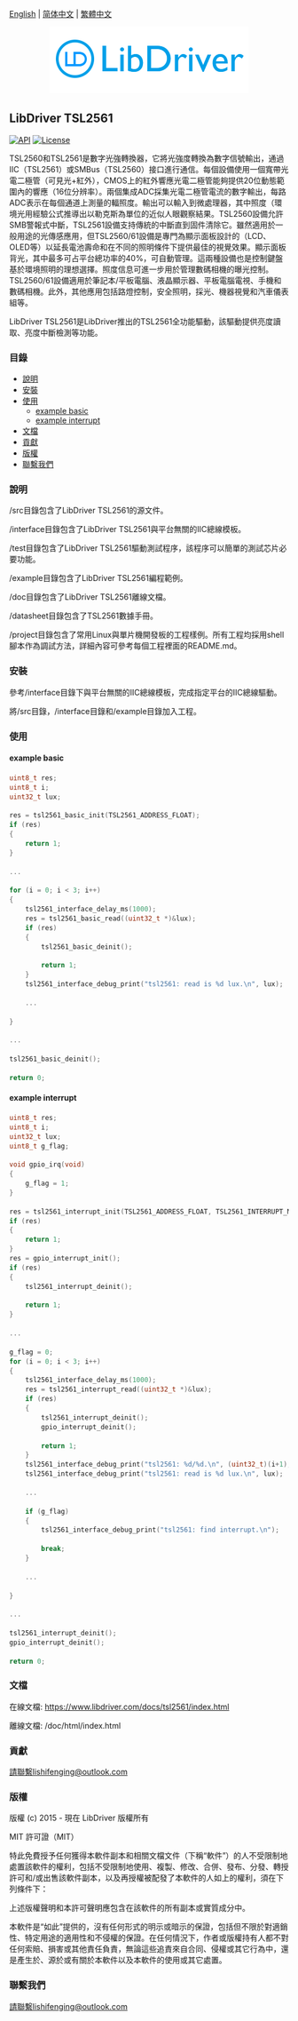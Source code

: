[English](/README.md) | [ 简体中文](/README_zh-Hans.md) | [繁體中文](/README_zh-Hant.md)

<div align=center>
<img src="/doc/image/logo.png"/>
</div>

## LibDriver TSL2561

[![API](https://img.shields.io/badge/api-reference-blue)](https://www.libdriver.com/docs/tsl2561/index.html) [![License](https://img.shields.io/badge/license-MIT-brightgreen.svg)](/LICENSE)

TSL2560和TSL2561是數字光強轉換器，它將光強度轉換為數字信號輸出，通過IIC（TSL2561）或SMBus（TSL2560）接口進行通信。每個設備使用一個寬帶光電二極管（可見光+紅外），CMOS上的紅外響應光電二極管能夠提供20位動態範圍內的響應（16位分辨率）。兩個集成ADC採集光電二極管電流的數字輸出，每路ADC表示在每個通道上測量的輻照度。輸出可以輸入到微處理器，其中照度（環境光用經驗公式推導出以勒克斯為單位的近似人眼觀察結果。TSL2560設備允許SMB警報式中斷，TSL2561設備支持傳統的中斷直到固件清除它。雖然適用於一般用途的光傳感應用，但TSL2560/61設備是專門為顯示面板設計的（LCD、OLED等）以延長電池壽命和在不同的照明條件下提供最佳的視覺效果。顯示面板背光，其中最多可占平台總功率的40%，可自動管理。這兩種設備也是控制鍵盤基於環境照明的理想選擇。照度信息可進一步用於管理數碼相機的曝光控制。TSL2560/61設備適用於筆記本/平板電腦、液晶顯示器、平板電腦電視、手機和數碼相機。此外，其他應用包括路燈控制，安全照明，採光、機器視覺和汽車儀表組等。

LibDriver TSL2561是LibDriver推出的TSL2561全功能驅動，該驅動提供亮度讀取、亮度中斷檢測等功能。

### 目錄

  - [說明](#說明)
  - [安裝](#安裝)
  - [使用](#使用)
    - [example basic](#example-basic)
    - [example interrupt](#example-interrupt)
  - [文檔](#文檔)
  - [貢獻](#貢獻)
  - [版權](#版權)
  - [聯繫我們](#聯繫我們)

### 說明

/src目錄包含了LibDriver TSL2561的源文件。

/interface目錄包含了LibDriver TSL2561與平台無關的IIC總線模板。

/test目錄包含了LibDriver TSL2561驅動測試程序，該程序可以簡單的測試芯片必要功能。

/example目錄包含了LibDriver TSL2561編程範例。

/doc目錄包含了LibDriver TSL2561離線文檔。

/datasheet目錄包含了TSL2561數據手冊。

/project目錄包含了常用Linux與單片機開發板的工程樣例。所有工程均採用shell腳本作為調試方法，詳細內容可參考每個工程裡面的README.md。

### 安裝

參考/interface目錄下與平台無關的IIC總線模板，完成指定平台的IIC總線驅動。

將/src目錄，/interface目錄和/example目錄加入工程。

### 使用

#### example basic

```C
uint8_t res;
uint8_t i;
uint32_t lux;

res = tsl2561_basic_init(TSL2561_ADDRESS_FLOAT);
if (res)
{
    return 1;
}

...

for (i = 0; i < 3; i++)
{
    tsl2561_interface_delay_ms(1000);
    res = tsl2561_basic_read((uint32_t *)&lux);
    if (res)
    {
        tsl2561_basic_deinit();

        return 1;
    }
    tsl2561_interface_debug_print("tsl2561: read is %d lux.\n", lux);

    ...
    
}

...

tsl2561_basic_deinit();

return 0;
```

#### example interrupt

```C
uint8_t res;
uint8_t i;
uint32_t lux;
uint8_t g_flag;

void gpio_irq(void)
{
    g_flag = 1;
}

res = tsl2561_interrupt_init(TSL2561_ADDRESS_FLOAT, TSL2561_INTERRUPT_MODE_EVERY_ADC_CYCLE, 10, 100);
if (res)
{
    return 1;
}
res = gpio_interrupt_init();
if (res)
{
    tsl2561_interrupt_deinit();

    return 1;
}

...

g_flag = 0;
for (i = 0; i < 3; i++)
{
    tsl2561_interface_delay_ms(1000);
    res = tsl2561_interrupt_read((uint32_t *)&lux);
    if (res)
    {
        tsl2561_interrupt_deinit();
        gpio_interrupt_deinit();

        return 1;
    }
    tsl2561_interface_debug_print("tsl2561: %d/%d.\n", (uint32_t)(i+1), (uint32_t)times);
    tsl2561_interface_debug_print("tsl2561: read is %d lux.\n", lux);

    ...
    
    if (g_flag)
    {
        tsl2561_interface_debug_print("tsl2561: find interrupt.\n");

        break;
    }
    
    ...

}

...

tsl2561_interrupt_deinit();
gpio_interrupt_deinit();

return 0;
```

### 文檔

在線文檔: https://www.libdriver.com/docs/tsl2561/index.html

離線文檔: /doc/html/index.html

### 貢獻

請聯繫lishifenging@outlook.com

### 版權

版權 (c) 2015 - 現在 LibDriver 版權所有

MIT 許可證（MIT）

特此免費授予任何獲得本軟件副本和相關文檔文件（下稱“軟件”）的人不受限制地處置該軟件的權利，包括不受限制地使用、複製、修改、合併、發布、分發、轉授許可和/或出售該軟件副本，以及再授權被配發了本軟件的人如上的權利，須在下列條件下：

上述版權聲明和本許可聲明應包含在該軟件的所有副本或實質成分中。

本軟件是“如此”提供的，沒有任何形式的明示或暗示的保證，包括但不限於對適銷性、特定用途的適用性和不侵權的保證。在任何情況下，作者或版權持有人都不對任何索賠、損害或其他責任負責，無論這些追責來自合同、侵權或其它行為中，還是產生於、源於或有關於本軟件以及本軟件的使用或其它處置。

### 聯繫我們

請聯繫lishifenging@outlook.com